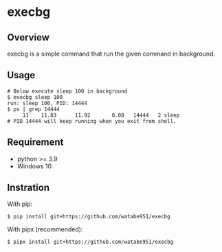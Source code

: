 # execbg

## Overview

execbg is a simple command that run the given command in background.

## Usage

```
# Below execute sleep 100 in background
$ execbg sleep 100
run: sleep 100, PID: 14444
$ ps | grep 14444
     11    11.83      11.92       0.08   14444   2 sleep
# PID 14444 will keep running when you exit from shell.
```

## Requirement
- python >= 3.9
- Windows 10

## Instration

With pip:
```
$ pip install git+https://github.com/watabe951/execbg
```

With pipx (recommended):
```
$ pipx install git+https://github.com/watabe951/execbg
```


